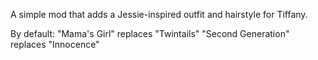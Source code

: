 A simple mod that adds a Jessie-inspired outfit and hairstyle for Tiffany.

By default:
"Mama's Girl" replaces "Twintails"
"Second Generation" replaces "Innocence"
